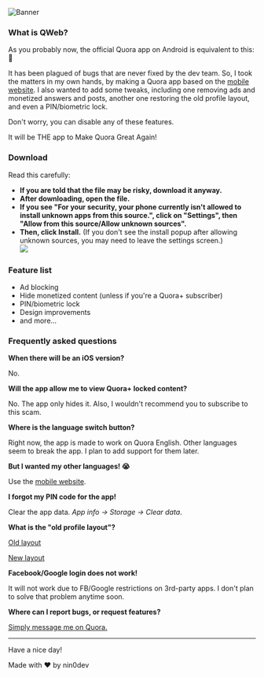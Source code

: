 ![Banner](https://i.imgur.com/vBvxBAw_d.webp?maxwidth=900&fidelity=grand)

### What is QWeb?
As you probably now, the official Quora app on Android is equivalent to this: 💩

It has been plagued of bugs that are never fixed by the dev team. So, I took the matters in my own hands, by making a Quora app based on the [mobile website](https://www.quora.com?prevent_redirect=1). I also wanted to add some tweaks, including one removing ads and monetized answers and posts, another one restoring the old profile layout, and even a PIN/biometric lock.

Don't worry, you can disable any of these features.

It will be THE app to Make Quora Great Again!

### Download
Read this carefully:
- **If you are told that the file may be risky, download it anyway.**
- **After downloading, open the file.**
- **If you see "For your security, your phone currently isn't allowed to install unknown apps from this source.", click on "Settings", then "Allow from this source/Allow unknown sources".**
- **Then, click Install.** (If you don't see the install popup after allowing unknown sources, you may need to leave the settings screen.)<br/>
<a href="https://github.com/nin0-dev/QWeb/releases/latest/download/QWeb.apk"><img src="https://i.imgur.com/vSI4Vq5.png"/></a><br/>

### Feature list
- Ad blocking
- Hide monetized content (unless if you're a Quora+ subscriber)
- PIN/biometric lock
- Design improvements
- and more...

### Frequently asked questions
**When there will be an iOS version?**

No.

**Will the app allow me to view Quora+ locked content?**

No. The app only hides it. Also, I wouldn't recommend you to subscribe to this scam.

**Where is the language switch button?**

Right now, the app is made to work on Quora English. Other languages seem to break the app. I plan to add support for them later.

**But I wanted my other languages! 😭**

Use the [mobile website](https://www.quora.com?prevent_redirect=1).

**I forgot my PIN code for the app!**

Clear the app data. *App info -> Storage -> Clear data*.

**What is the "old profile layout"?**

[Old layout](https://i.imgur.com/LjLkkPX.png) 

[New layout](https://i.imgur.com/hyg09Oq.png)

**Facebook/Google login does not work!**

It will not work due to FB/Google restrictions on 3rd-party apps. I don't plan to solve that problem anytime soon.

**Where can I report bugs, or request features?**

[Simply message me on Quora.](https://www.quora.com/profile/Somebody-in-the-Universe)

<hr/>

Have a nice day!

Made with ❤️ by nin0dev

